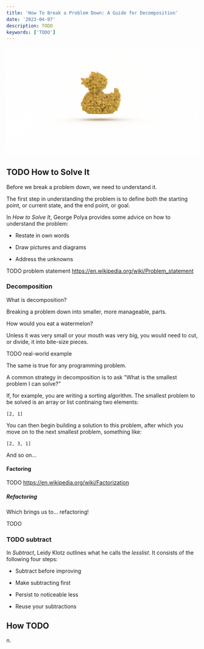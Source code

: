 ```yaml
---
title: 'How To Break a Problem Down: A Guide for Decomposition'
date: '2023-04-07'
description: TODO 
keywords: ['TODO']
---
```



![ TODO ](./jarednielsen-TODO.png)







## TODO How to Solve It

Before we break a problem down, we need to understand it. 

The first step in understanding the problem is to define both the starting point, or current state, and the end point, or goal. 



In _How to Solve It_, George Polya provides some advice on how to understand the problem: 

* Restate in own words

* Draw pictures and diagrams 

* Address the unknowns 


TODO problem statement https://en.wikipedia.org/wiki/Problem_statement



### Decomposition

What is decomposition? 

Breaking a problem down into smaller, more manageable, parts. 

How would you eat a watermelon? 

Unless it was very small or your mouth was very big, you would need to cut, or divide, it into bite-size pieces. 


TODO real-world example
 
The same is true for any programming problem. 

A common strategy in decomposition is to ask "What is the smallest problem I can solve?"

If, for example, you are writing a sorting algorithm. The smallest problem to be solved is an array or list continaing two elements:
```
[2, 1]
```

You can then begin building a solution to this problem, after which you move on to the next smallest problem, something like: 
```
[2, 3, 1]
```

And so on...


#### Factoring 

TODO https://en.wikipedia.org/wiki/Factorization


##### Refactoring 

Which brings us to... refactoring! 

TODO 



### TODO subtract

In _Subtract_, Leidy Klotz outlines what he calls the _lesslist_. It consists of the following four steps: 

* Subtract before improving

* Make subtracting first

* Persist to noticeable less

* Reuse your subtractions 




## How TODO
n. 